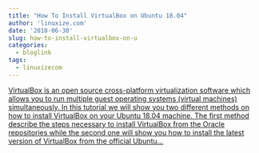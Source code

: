 ```yaml
---
title: "How To Install VirtualBox on Ubuntu 18.04"
author: 'linuxize.com'
date: '2018-06-30'
slug: how-to-install-virtualbox-on-u
categories:
  - bloglink
tags:
  - linuxizecom
---
```


[VirtualBox is an open source cross-platform virtualization software which allows you to run multiple guest operating systems (virtual machines) simultaneously. In this tutorial we will show you two different methods on how to install VirtualBox on your Ubuntu 18.04 machine. The first method describe the steps necessary to install VirtualBox from the Oracle repositories while the second one will show you how to install the latest version of VirtualBox from the official Ubuntu...<click to read more>](https://linuxize.com/post/how-to-install-virtualbox-on-ubuntu-18-04/)

